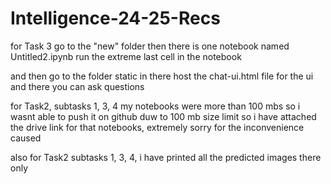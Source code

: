 # Intelligence-24-25-Recs


for Task 3 
go to the "new" folder
then there is one notebook named Untitled2.ipynb
run the extreme last cell in the notebook

and then go to the folder static 
in there host the chat-ui.html file for the ui and there you can ask questions



for Task2, subtasks 1, 3, 4 my notebooks were more than 100 mbs so i wasnt able to push it on github duw to 100 mb size limit
so i have attached the drive link for that notebooks, extremely sorry for the inconvenience caused

also for Task2 subtasks 1, 3, 4, i have printed all the predicted images there only






